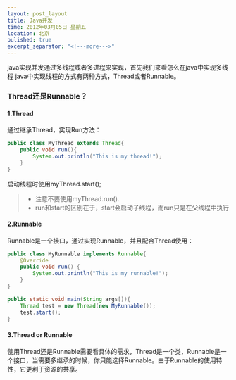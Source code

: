 ```yaml
---
layout: post_layout
title: Java并发
time: 2012年03月05日 星期五
location: 北京
pulished: true
excerpt_separator: "<!---more--->"
---
```

java实现并发通过多线程或者多进程来实现，首先我们来看怎么在java中实现多线程
java中实现线程的方式有两种方式，Thread或者Runnable。

### Thread还是Runnable？
<!---more--->

#### 1.Thread

 通过继承Thread，实现Run方法：
``` java
public class MyThread extends Thread{
	public void run(){
		System.out.println("This is my thread!");
	}
}
```
启动线程时使用myThread.start(); 
> * 注意不要使用myThread.run(). 
> * run和start的区别在于，start会启动子线程，而run只是在父线程中执行

#### 2.Runnable

Runnable是一个接口，通过实现Runnable，并且配合Thread使用：
``` java
public class MyRunnable implements Runnable{
	@Override
	public void run() {	
		System.out.println("This is my runnable!");	
	}
}

public static void main(String args[]){
	Thread test = new Thread(new MyRunnable());
	test.start();
}
```
#### 3.Thread or Runnable

使用Thread还是Runnable需要看具体的需求，Thread是一个类，Runnable是一个接口，当需要多继承的时候，你只能选择Runnable。由于Runnable的使用特性，它更利于资源的共享。

